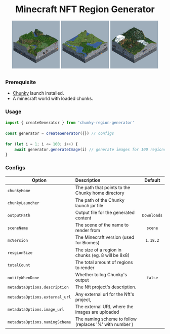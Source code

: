 <div align="center">
    <h1>Minecraft NFT Region Generator</h1>
    <img src="assets/region1.png" alt="Logo" width="30%">
    <img src="assets/region2.png" alt="Logo" width="30%">
    <img src="assets/region3.png" alt="Logo" width="30%">
</div>

##

### Prerequisite

-   [Chunky](https://chunky-dev.github.io/docs/) launch installed.
-   A minecraft world with loaded chunks.

### Usage

```js
import { createGenerator } from 'chunky-region-generator'

const generator = createGenerator({}) // configs

for (let i = 1; i <= 100; i++) {
	await generator.generateImage(i) // generate images for 100 regions
}
```

### Configs

| Option                         | Description                                             |   Default   |
| ------------------------------ | :------------------------------------------------------ | :---------: |
| `chunkyHome`                   | The path that points to the Chunky home directory       |             |
| `chunkyLauncher`               | The path of the Chunky launch jar file                  |             |
| `outputPath`                   | Output file for the generated content                   | `Downloads` |
| `sceneName`                    | The scene of the name to render from                    |   `scene`   |
| `mcVersion`                    | The Minecraft version (used for Biomes)                 |  `1.18.2`   |
| `resgionSize`                  | The size of a region in chunks (eg. 8 will be 8x8)      |             |
| `totalCount`                   | The total amount of regions to render                   |             |
| `notifyWhenDone`               | Whether to log Chunky's output                          |   `false`   |
| `metadataOptions.description`  | The Nft project's description.                          |             |
| `metadataOptions.external_url` | Any external url for the Nft's project,                 |             |
| `metadataOptions.image_url`    | The external URL where the images are uploaded          |             |
| `metadataOptions.namingScheme` | The naming scheme to follow (replaces '%' with number ) |             |
